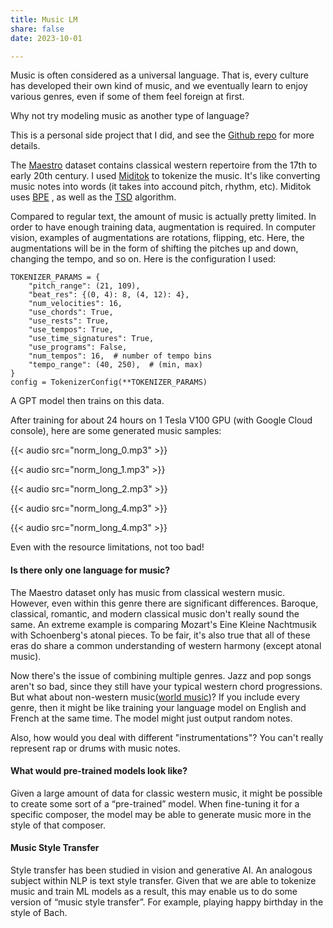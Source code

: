 ```yaml
---
title: Music LM
share: false
date: 2023-10-01

---
```


Music is often considered as a universal language. That is, every culture has developed their own kind of music, and we eventually learn to enjoy various genres, even if some of them feel foreign at first. 

Why not try modeling music as another type of language? 

This is a personal side project that I did, and see the [Github repo](https://github.com/jbaik1/Music-LM) for more details.
 
The [Maestro](https://magenta.tensorflow.org/datasets/maestro) dataset contains classical western repertoire from the 17th to early 20th century. I used [Miditok](https://github.com/Natooz/MidiTok) to tokenize the music. It's like converting music notes into words (it takes into accound pitch, rhythm, etc). 
Miditok uses [BPE](https://huggingface.co/learn/nlp-course/en/chapter6/5) , as well as the [TSD](https://aclanthology.org/2023.emnlp-main.123/) algorithm.

Compared to regular text, the amount of music is actually pretty limited. In order to have enough training data, augmentation is required. 
In computer vision, examples of augmentations are rotations, flipping, etc. 
Here, the augmentations will be in the form of shifting the pitches up and down, changing the tempo, and so on. Here is the configuration I used:

```
TOKENIZER_PARAMS = {
    "pitch_range": (21, 109),
    "beat_res": {(0, 4): 8, (4, 12): 4},
    "num_velocities": 16,
    "use_chords": True,
    "use_rests": True,
    "use_tempos": True,
    "use_time_signatures": True,
    "use_programs": False,
    "num_tempos": 16,  # number of tempo bins
    "tempo_range": (40, 250),  # (min, max)
}
config = TokenizerConfig(**TOKENIZER_PARAMS)
```

A GPT model then trains on this data.

After training for about 24 hours on 1 Tesla V100 GPU (with Google Cloud console), here are some generated music samples:

{{< audio src="norm_long_0.mp3" >}}
 
{{< audio src="norm_long_1.mp3" >}}
 
{{< audio src="norm_long_2.mp3" >}}
 
{{< audio src="norm_long_4.mp3" >}}
 
{{< audio src="norm_long_4.mp3" >}}

Even with the resource limitations, not too bad!

#### Is there only one language for music?

The Maestro dataset only has music from classical western music. However, even within this genre there are significant differences. Baroque, classical, romantic, and modern classical music don't really sound the same. An extreme example is comparing Mozart's Eine Kleine Nachtmusik with Schoenberg's atonal pieces. To be fair, it's also true that all of these eras do share a common understanding of western harmony (except atonal music).

Now there's the issue of combining multiple genres. Jazz and pop songs aren't so bad, since they still have your typical western chord progressions. But what about non-western music([world music](https://en.wikipedia.org/wiki/World_music))? 
If you include every genre, then it might be like training your language model on English and French at the same time. The model might just output random notes.

Also, how would you deal with different "instrumentations"? You can't really represent rap or drums with music notes.  


#### What would pre-trained models look like?

Given a large amount of data for classic western music, it might be possible to create some sort of a “pre-trained” model. When fine-tuning it for a specific composer, the model may be able to generate music more in the style of that composer. 


#### Music Style Transfer 
Style transfer has been studied in vision and generative AI. An analogous subject within NLP is text style transfer. Given that we are able to tokenize music and train ML models as a result, this may enable us to do some version of “music style transfer”. For example, playing happy birthday in the style of Bach. 
